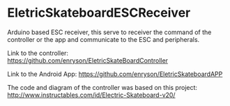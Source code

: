 # EletricSkateboardESCReceiver

Arduino based ESC receiver, this serve to receiver the command of the controller or the app and communicate to the ESC and peripherals.

Link to the controller: https://github.com/enryson/EletricSkateBoardController

Link to the Android App: https://github.com/enryson/EletricSkateboardAPP


The code and diagram of the controller was based on this project: http://www.instructables.com/id/Electric-Skateboard-v20/